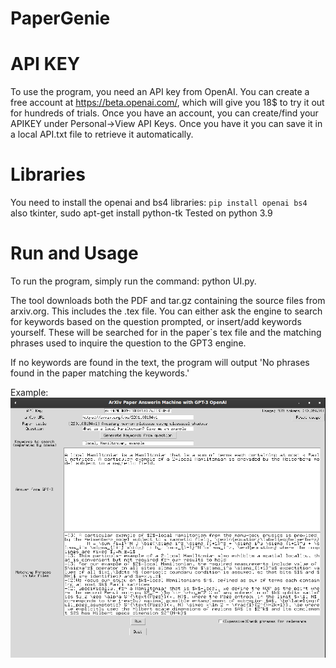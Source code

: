 # PaperGenie

# API KEY 
To use the program, you need an API key from OpenAI. You can create a free account at https://beta.openai.com/, which will give you 18$ to try it out for hundreds of trials. Once you have an account, you can create/find your APIKEY under Personal->View API Keys.
Once you have it you can save it in a local API.txt file to retrieve it automatically.

# Libraries
You  need to install the openai and bs4 libraries: `pip install openai bs4`
also tkinter, sudo apt-get install python-tk
Tested on python 3.9

# Run and Usage

To run the program, simply run the command: python UI.py.

The tool downloads both the PDF and tar.gz containing the source files from arxiv.org. This includes the .tex file.
You can either ask the engine to search for keywords based on the question prompted, or insert/add keywords yourself. 
These will be searched for in the paper`s tex file and the matching phrases used to inquire the question to the GPT3 engine.

If no keywords are found in the text, the program will output 'No phrases found in the paper matching the keywords.'

Example:
![plot](./example3.png)

